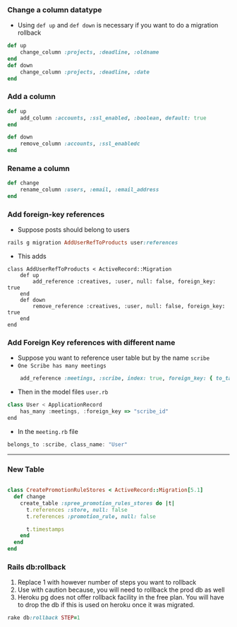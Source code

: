 ### Change a column datatype
- Using `def up` and `def down` is necessary if you want to do a migration rollback
```ruby
def up
    change_column :projects, :deadline, :oldname
end
def down
    change_column :projects, :deadline, :date
end
```

### Add a column

```ruby
def up
	add_column :accounts, :ssl_enabled, :boolean, default: true
end

def down
	remove_column :accounts, :ssl_enabledc
end
```

### Rename a column

```ruby
def change
    rename_column :users, :email, :email_address
end
```


### Add foreign-key references

- Suppose posts should belong to users 

```ruby
rails g migration AddUserRefToProducts user:references
```

- This adds 

```
class AddUserRefToProducts < ActiveRecord::Migration
	def up
		add_reference :creatives, :user, null: false, foreign_key: true
	end
	def down
		remove_reference :creatives, :user, null: false, foreign_key: true
	end
end
```



### Add Foreign Key references with different name

- Suppose you want to reference user table but by the name `scribe`
- `One Scribe has many meetings`

```ruby
    add_reference :meetings, :scribe, index: true, foreign_key: { to_table: :users }, null: false
```

- Then in the model files `user.rb`

```jsx
class User < ApplicationRecord
	has_many :meetings, :foreign_key => "scribe_id"
end
```

- In the `meeting.rb` file

```jsx
belongs_to :scribe, class_name: "User"
```

---

### New Table

```ruby

class CreatePromotionRuleStores < ActiveRecord::Migration[5.1]
  def change
    create_table :spree_promotion_rules_stores do |t|
      t.references :store, null: false
      t.references :promotion_rule, null: false

      t.timestamps
    end
  end
end
```



### Rails db:rollback

1. Replace 1 with however number of steps you want to rollback
2. Use with caution because, you will need to rollback the prod db as well 
3. Heroku pg does not offer rollback facility in the free plan. You will have to drop the db if this is used on heroku once it was migrated.

```ruby
rake db:rollback STEP=1
```